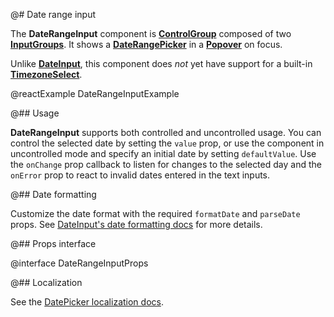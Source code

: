 @# Date range input

The __DateRangeInput__ component is [__ControlGroup__](#core/components/control-group) composed
of two [__InputGroups__](#core/components/text-inputs.input-group). It shows a
[__DateRangePicker__](#datetime/daterangepicker) in a [__Popover__](#core/components/popover)
on focus.

Unlike [__DateInput__](#datetime/date-input), this component does _not_ yet have support for
a built-in [__TimezoneSelect__](#datetime/timezone-select).

<!-- It optionally shows a [TimezoneSelect](#datetime/timezone-select) as the third
element in the ControlGroup, allowing the user to change the timezone of the selected date range. -->

@reactExample DateRangeInputExample

@## Usage

__DateRangeInput__ supports both controlled and uncontrolled usage. You can control
the selected date by setting the `value` prop, or use the component in
uncontrolled mode and specify an initial date by setting `defaultValue`.
Use the `onChange` prop callback to listen for changes to the selected day and
the `onError` prop to react to invalid dates entered in the text inputs.

@## Date formatting

Customize the date format with the required `formatDate` and `parseDate` props.
See [DateInput's date formatting docs](#datetime/date-input.date-formatting) for more details.

@## Props interface

@interface DateRangeInputProps

@## Localization

See the [DatePicker localization docs](#datetime/datepicker.localization).
